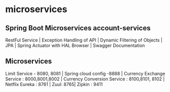 # microservices
Spring Boot Microservices
account-services
-----------------

RestFul Service | Exception Handling of API | Dynamic Filtering of Objects | JPA | Spring Actuator with HAL Browser | Swagger Documentation


Microservices
-------------

Limit Service - 8080, 8081 | Spring cloud config -8888 | Currency Exchange Service : 8000,8001,8002 | Currency Conversion Service : 8100,8101, 8102 | Netflix Eureka : 8761 |
Zuul: 8765| Zipkin : 9411